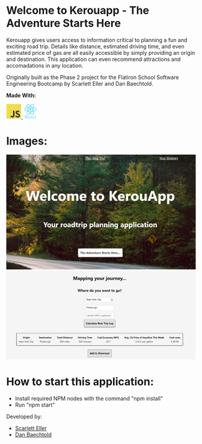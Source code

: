 # Welcome to Kerouapp - The Adventure Starts Here

<p>Kerouapp gives users access to information critical to planning a fun and exciting road trip. Details like distance, estimated driving time, and even estimated price of gas are all easily accessible by simply providing an origin and destination. This application can even recommend attractions and accomadations in any location.</p>
<p>Originally built as the Phase 2 project for the Flatiron School Software Engineering Bootcamp by Scarlett Eller and Dan Baechtold.</p>

**Made With:** 

<a href="https://developer.mozilla.org/en-US/docs/Web/JavaScript" target="_blank" rel="noreferrer"> <img src="https://raw.githubusercontent.com/devicons/devicon/master/icons/javascript/javascript-original.svg" alt="javascript" width="40" height="40"/> </a> 
  <a href="https://reactjs.org/" target="_blank" rel="noreferrer"> <img src="https://raw.githubusercontent.com/devicons/devicon/master/icons/react/react-original-wordmark.svg" alt="react" width="40" height="40"/> </a> 

# Images:
<img src='Kerouapp 1.PNG' width='750'>
<img src='Kerouapp 2.PNG' width='750'>

# How to start this application: 
<ul>
  <li>Install required NPM nodes with the command "npm install"</li>
  <li>Run "npm start"</li>
 </ul>
 
 Developed by: 
* [Scarlett Eller](https://github.com/ScarlettEller1715)
* [Dan Baechtold](https://github.com/latebloomertech)
